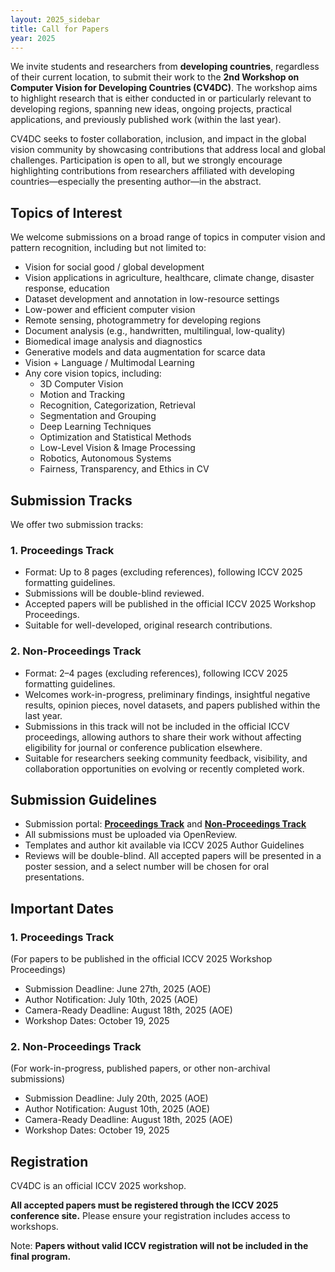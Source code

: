 ```yaml
---
layout: 2025_sidebar
title: Call for Papers
year: 2025
---
```


We invite students and researchers from **developing countries**, regardless of their current location, to submit their work to the **2nd Workshop on Computer Vision for Developing Countries (CV4DC)**. The workshop aims to highlight research that is either conducted in or particularly relevant to developing regions, spanning new ideas, ongoing projects, practical applications, and previously published work (within the last year).

CV4DC seeks to foster collaboration, inclusion, and impact in the global vision community by showcasing contributions that address local and global challenges. Participation is open to all, but we strongly encourage highlighting contributions from researchers affiliated with developing countries—especially the presenting author—in the abstract.

## Topics of Interest

We welcome submissions on a broad range of topics in computer vision and pattern recognition, including but not limited to:
- Vision for social good / global development
- Vision applications in agriculture, healthcare, climate change, disaster response, education
- Dataset development and annotation in low-resource settings
- Low-power and efficient computer vision
- Remote sensing, photogrammetry for developing regions
- Document analysis (e.g., handwritten, multilingual, low-quality)
- Biomedical image analysis and diagnostics
- Generative models and data augmentation for scarce data
- Vision + Language / Multimodal Learning
- Any core vision topics, including:
    - 3D Computer Vision
    - Motion and Tracking
    - Recognition, Categorization, Retrieval
    - Segmentation and Grouping
    - Deep Learning Techniques
    - Optimization and Statistical Methods
    - Low-Level Vision & Image Processing
    - Robotics, Autonomous Systems
    - Fairness, Transparency, and Ethics in CV

## Submission Tracks

We offer two submission tracks:

### 1. Proceedings Track
- Format: Up to 8 pages (excluding references), following ICCV 2025 formatting guidelines.
- Submissions will be double-blind reviewed.
- Accepted papers will be published in the official ICCV 2025 Workshop Proceedings.
- Suitable for well-developed, original research contributions.

### 2. Non-Proceedings Track
- Format: 2–4 pages (excluding references), following ICCV 2025 formatting guidelines.
- Welcomes work-in-progress, preliminary findings, insightful negative results, opinion pieces, novel datasets, and papers published within the last year.
- Submissions in this track will not be included in the official ICCV proceedings, allowing authors to share their work without affecting eligibility for journal or conference publication elsewhere.
- Suitable for researchers seeking community feedback, visibility, and collaboration opportunities on evolving or recently completed work.

## Submission Guidelines
- Submission portal: [**Proceedings Track**](https://openreview.net/group?id=thecvf.com/ICCV/2025/Workshop/CV4DC_Proceedings) and [**Non-Proceedings Track**](https://openreview.net/group?id=thecvf.com/ICCV/2025/Workshop/CV4DC_Non-Proceedings)
- All submissions must be uploaded via OpenReview.
- Templates and author kit available via ICCV 2025 Author Guidelines
- Reviews will be double-blind. All accepted papers will be presented in a poster session, and a select number will be chosen for oral presentations.

## Important Dates

### 1. Proceedings Track
(For papers to be published in the official ICCV 2025 Workshop Proceedings)
- Submission Deadline: June 27th, 2025 (AOE)
- Author Notification: July 10th, 2025 (AOE)
- Camera-Ready Deadline: August 18th, 2025 (AOE)
- Workshop Dates: October 19, 2025

### 2. Non-Proceedings Track
(For work-in-progress, published papers, or other non-archival submissions)
- Submission Deadline: July 20th, 2025 (AOE)
- Author Notification: August 10th, 2025 (AOE)
- Camera-Ready Deadline: August 18th, 2025 (AOE)
- Workshop Dates: October 19, 2025

## Registration
CV4DC is an official ICCV 2025 workshop.

**All accepted papers must be registered through the ICCV 2025 conference site.** Please ensure your registration includes access to workshops.

Note: **Papers without valid ICCV registration will not be included in the final program.**
